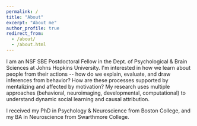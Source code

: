 ```yaml
---
permalink: /
title: "About"
excerpt: "About me"
author_profile: true
redirect_from: 
  - /about/
  - /about.html
---
```


I am an NSF SBE Postdoctoral Fellow in the Dept. of Psychological & Brain Sciences at Johns Hopkins University. I'm interested in how we learn about people from their actions -- how do we explain, evaluate, and draw inferences from behavior? How are these processes supported by mentalizing and affected by motivation? My research uses multiple approaches (behavioral, neuroimaging, developmental, computational) to understand dynamic social learning and causal attribution. 

 I received my PhD in Psychology & Neuroscience from Boston College, and my BA in Neuroscience from Swarthmore College.
